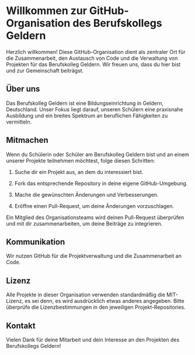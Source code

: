 # Willkommen zur GitHub-Organisation des Berufskollegs Geldern

Herzlich willkommen! Diese GitHub-Organisation dient als zentraler Ort für die Zusammenarbeit, den Austausch von Code und die Verwaltung von Projekten für das Berufskolleg Geldern. Wir freuen uns, dass du hier bist und zur Gemeinschaft beiträgst.

## Über uns

Das Berufskolleg Geldern ist eine Bildungseinrichtung in Geldern, Deutschland. Unser Fokus liegt darauf, unseren Schülern eine praxisnahe Ausbildung und ein breites Spektrum an beruflichen Fähigkeiten zu vermitteln.


## Mitmachen

Wenn du Schülerin oder Schüler am Berufskolleg Geldern bist und an einem unserer Projekte teilnehmen möchtest, folge diesen Schritten:

1. Suche dir ein Projekt aus, an dem du interessiert bist.

2. Fork das entsprechende Repository in deine eigene GitHub-Umgebung.

3. Mache die gewünschten Änderungen und Verbesserungen.

4. Eröffne einen Pull-Request, um deine Änderungen vorzuschlagen.

Ein Mitglied des Organisationsteams wird deinen Pull-Request überprüfen und mit dir zusammenarbeiten, um deine Beiträge zu integrieren.

## Kommunikation

Wir nutzen GitHub für die Projektverwaltung und die Zusammenarbeit an Code.

## Lizenz

Alle Projekte in dieser Organisation verwenden standardmäßig die MIT-Lizenz, es sei denn, es wird ausdrücklich etwas anderes angegeben. Bitte überprüfe die Lizenzbestimmungen in den jeweiligen Projekt-Repositories.

## Kontakt

Vielen Dank für deine Mitarbeit und dein Interesse an den Projekten des Berufskollegs Geldern!

